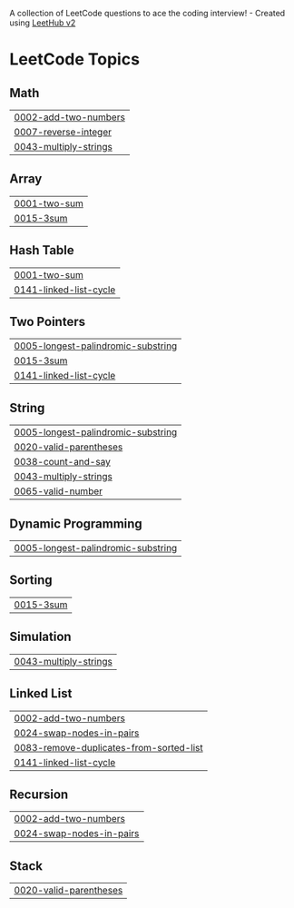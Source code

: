 A collection of LeetCode questions to ace the coding interview! - Created using [LeetHub v2](https://github.com/arunbhardwaj/LeetHub-2.0)
<!---LeetCode Topics Start-->
# LeetCode Topics
## Math
|  |
| ------- |
| [0002-add-two-numbers](https://github.com/GobiKrish3758/leetcode/tree/master/0002-add-two-numbers) |
| [0007-reverse-integer](https://github.com/GobiKrish3758/leetcode/tree/master/0007-reverse-integer) |
| [0043-multiply-strings](https://github.com/GobiKrish3758/leetcode/tree/master/0043-multiply-strings) |
## Array
|  |
| ------- |
| [0001-two-sum](https://github.com/GobiKrish3758/leetcode/tree/master/0001-two-sum) |
| [0015-3sum](https://github.com/GobiKrish3758/leetcode/tree/master/0015-3sum) |
## Hash Table
|  |
| ------- |
| [0001-two-sum](https://github.com/GobiKrish3758/leetcode/tree/master/0001-two-sum) |
| [0141-linked-list-cycle](https://github.com/GobiKrish3758/leetcode/tree/master/0141-linked-list-cycle) |
## Two Pointers
|  |
| ------- |
| [0005-longest-palindromic-substring](https://github.com/GobiKrish3758/leetcode/tree/master/0005-longest-palindromic-substring) |
| [0015-3sum](https://github.com/GobiKrish3758/leetcode/tree/master/0015-3sum) |
| [0141-linked-list-cycle](https://github.com/GobiKrish3758/leetcode/tree/master/0141-linked-list-cycle) |
## String
|  |
| ------- |
| [0005-longest-palindromic-substring](https://github.com/GobiKrish3758/leetcode/tree/master/0005-longest-palindromic-substring) |
| [0020-valid-parentheses](https://github.com/GobiKrish3758/leetcode/tree/master/0020-valid-parentheses) |
| [0038-count-and-say](https://github.com/GobiKrish3758/leetcode/tree/master/0038-count-and-say) |
| [0043-multiply-strings](https://github.com/GobiKrish3758/leetcode/tree/master/0043-multiply-strings) |
| [0065-valid-number](https://github.com/GobiKrish3758/leetcode/tree/master/0065-valid-number) |
## Dynamic Programming
|  |
| ------- |
| [0005-longest-palindromic-substring](https://github.com/GobiKrish3758/leetcode/tree/master/0005-longest-palindromic-substring) |
## Sorting
|  |
| ------- |
| [0015-3sum](https://github.com/GobiKrish3758/leetcode/tree/master/0015-3sum) |
## Simulation
|  |
| ------- |
| [0043-multiply-strings](https://github.com/GobiKrish3758/leetcode/tree/master/0043-multiply-strings) |
## Linked List
|  |
| ------- |
| [0002-add-two-numbers](https://github.com/GobiKrish3758/leetcode/tree/master/0002-add-two-numbers) |
| [0024-swap-nodes-in-pairs](https://github.com/GobiKrish3758/leetcode/tree/master/0024-swap-nodes-in-pairs) |
| [0083-remove-duplicates-from-sorted-list](https://github.com/GobiKrish3758/leetcode/tree/master/0083-remove-duplicates-from-sorted-list) |
| [0141-linked-list-cycle](https://github.com/GobiKrish3758/leetcode/tree/master/0141-linked-list-cycle) |
## Recursion
|  |
| ------- |
| [0002-add-two-numbers](https://github.com/GobiKrish3758/leetcode/tree/master/0002-add-two-numbers) |
| [0024-swap-nodes-in-pairs](https://github.com/GobiKrish3758/leetcode/tree/master/0024-swap-nodes-in-pairs) |
## Stack
|  |
| ------- |
| [0020-valid-parentheses](https://github.com/GobiKrish3758/leetcode/tree/master/0020-valid-parentheses) |
<!---LeetCode Topics End-->